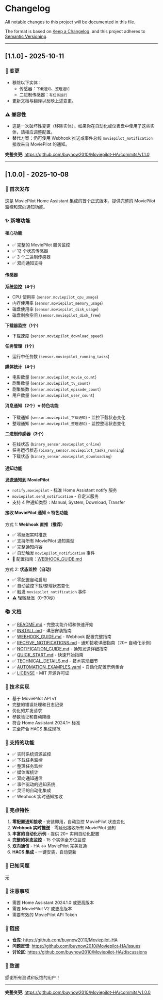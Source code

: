 # Changelog

All notable changes to this project will be documented in this file.

The format is based on [Keep a Changelog](https://keepachangelog.com/en/1.0.0/),
and this project adheres to [Semantic Versioning](https://semver.org/spec/v2.0.0.html).

---

## [1.1.0] - 2025-10-11

### 🔧 变更

- 移除以下实体：
  - 传感器：`下载通知`、`整理通知`
  - 二进制传感器：`有任务运行`
- 更新文档与翻译以反映上述变更。

### ⚠️ 兼容性

- 这是一次破坏性变更（移除实体）。如果你在自动化或仪表盘中使用了这些实体，请相应调整配置。
- 替代方案：仍可使用 Webhook 推送或事件总线 `moviepilot_notification` 接收来自 MoviePilot 的通知。

**完整变更**: https://github.com/buynow2010/Moviepilot-HA/commits/v1.1.0

---

## [1.0.0] - 2025-10-08

### 🎉 首次发布

这是 MoviePilot Home Assistant 集成的首个正式版本，提供完整的 MoviePilot 监控和双向通知功能。

### ✨ 新增功能

#### 核心功能
- ✅ 完整的 MoviePilot 服务监控
- ✅ 12 个状态传感器
- ✅ 3 个二进制传感器
- ✅ 双向通知支持

#### 传感器

**系统监控（4个）**
- CPU 使用率 (`sensor.moviepilot_cpu_usage`)
- 内存使用率 (`sensor.moviepilot_memory_usage`)
- 磁盘使用率 (`sensor.moviepilot_disk_usage`)
- 磁盘剩余空间 (`sensor.moviepilot_disk_free`)

**下载器监控（1个）**
- 下载速度 (`sensor.moviepilot_download_speed`)

**任务管理（1个）**
- 运行中任务数 (`sensor.moviepilot_running_tasks`)

**媒体统计（4个）**
- 电影数量 (`sensor.moviepilot_movie_count`)
- 剧集数量 (`sensor.moviepilot_tv_count`)
- 剧集集数 (`sensor.moviepilot_episode_count`)
- 用户数量 (`sensor.moviepilot_user_count`)

**消息通知（2个）⭐ 特色功能**
- 下载通知 (`sensor.moviepilot_下载通知`) - 监控下载状态变化
- 整理通知 (`sensor.moviepilot_整理通知`) - 监控整理状态变化

**二进制传感器（3个）**
- 在线状态 (`binary_sensor.moviepilot_online`)
- 任务运行状态 (`binary_sensor.moviepilot_tasks_running`)
- 下载状态 (`binary_sensor.moviepilot_downloading`)

#### 通知功能

**发送通知到 MoviePilot**
- `notify.moviepilot` - 标准 Home Assistant notify 服务
- `moviepilot.send_notification` - 自定义服务
- 支持 4 种通知类型：Manual, System, Download, Transfer

**接收 MoviePilot 通知 ⭐ 特色功能**

方式 1: **Webhook 直推（推荐）**
- ✅ 零延迟实时推送
- ✅ 支持所有 MoviePilot 通知类型
- ✅ 完整通知内容
- ✅ 自动触发 `moviepilot_notification` 事件
- 📖 配置指南：[WEBHOOK_GUIDE.md](WEBHOOK_GUIDE.md)

方式 2: **状态监控（自动）**
- ✅ 零配置自动启用
- ✅ 自动监控下载/整理状态变化
- ✅ 触发 `moviepilot_notification` 事件
- ⚠️ 轻微延迟（0-30秒）

### 📚 文档

- ✅ [README.md](README.md) - 完整功能介绍和快速开始
- ✅ [INSTALL.md](INSTALL.md) - 详细安装指南
- ✅ [WEBHOOK_GUIDE.md](WEBHOOK_GUIDE.md) - Webhook 配置完整指南
- ✅ [RECEIVE_NOTIFICATIONS.md](RECEIVE_NOTIFICATIONS.md) - 通知接收详细指南（20+ 自动化示例）
- ✅ [NOTIFICATION_GUIDE.md](NOTIFICATION_GUIDE.md) - 通知发送详细指南
- ✅ [QUICK_START.md](QUICK_START.md) - 快速开始指南
- ✅ [TECHNICAL_DETAILS.md](TECHNICAL_DETAILS.md) - 技术实现细节
- ✅ [AUTOMATION_EXAMPLES.yaml](AUTOMATION_EXAMPLES.yaml) - 自动化配置示例集合
- ✅ [LICENSE](LICENSE) - MIT 开源许可证

### 🔧 技术实现

- 基于 MoviePilot API v1
- 完整的错误处理和日志记录
- 优化的并发请求
- 参数验证和自动降级
- 符合 Home Assistant 2024.1+ 标准
- 完全符合 HACS 集成规范

### 🎯 支持的功能

- ✅ 实时系统资源监控
- ✅ 下载任务监控
- ✅ 整理任务监控
- ✅ 媒体库统计
- ✅ 双向通知通信
- ✅ 事件驱动的通知系统
- ✅ 灵活的自动化集成
- ✅ Webhook 实时通知接收

### 🌟 亮点特性

1. **零配置通知接收** - 安装即用，自动监控 MoviePilot 状态变化
2. **Webhook 实时推送** - 零延迟接收所有 MoviePilot 通知
3. **丰富的自动化示例** - 提供 20+ 实用自动化配置
4. **完整的状态监控** - 15 个实体全方位监控
5. **双向通信** - HA ↔ MoviePilot 完美互通
6. **HACS 集成** - 一键安装，自动更新

### 🐛 已知问题

无

### 📝 注意事项

- 需要 Home Assistant 2024.1.0 或更高版本
- 需要 MoviePilot V2 或更高版本
- 需要有效的 MoviePilot API Token

### 🔗 链接

- **仓库**: https://github.com/buynow2010/Moviepilot-HA
- **问题反馈**: https://github.com/buynow2010/Moviepilot-HA/issues
- **讨论区**: https://github.com/buynow2010/Moviepilot-HA/discussions

### 🙏 致谢

感谢所有测试和反馈的用户！

---

**完整变更**: https://github.com/buynow2010/Moviepilot-HA/commits/v1.0.0
